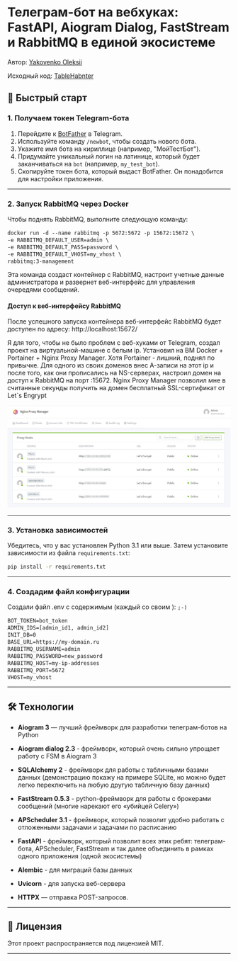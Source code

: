# Телеграм-бот на вебхуках: FastAPI, Aiogram Dialog, FastStream и RabbitMQ в единой экосистеме
Автор: [Yakovenko Oleksii](https://github.com/Yakvenalex)

Исходный код: [TableHabnter](https://github.com/Yakvenalex/TableHabnter)

## 🚀 Быстрый старт

### 1. Получаем токен Telegram-бота

1. Перейдите к [BotFather](https://t.me/BotFather) в Telegram.
2. Используйте команду `/newbot`, чтобы создать нового бота.
3. Укажите имя бота на кириллице (например, "МойТестБот").
4. Придумайте уникальный логин на латинице, который будет заканчиваться на `bot` (например, `my_test_bot`).
5. Скопируйте токен бота, который выдаст BotFather. Он понадобится для настройки приложения.

---

### 2. Запуск RabbitMQ через Docker

Чтобы поднять RabbitMQ, выполните следующую команду:
```
docker run -d --name rabbitmq -p 5672:5672 -p 15672:15672 \
-e RABBITMQ_DEFAULT_USER=admin \
-e RABBITMQ_DEFAULT_PASS=password \
-e RABBITMQ_DEFAULT_VHOST=my_vhost \
rabbitmq:3-management
```

Эта команда создаст контейнер с RabbitMQ, настроит учетные данные администратора и развернет веб-интерфейс для управления очередями сообщений.

#### Доступ к веб-интерфейсу RabbitMQ

После успешного запуска контейнера веб-интерфейс RabbitMQ будет доступен по адресу:
http://localhost:15672/

Я для того, чтобы не было проблем с веб-хуками от Telegram, создал проект на виртуальной-машине с белым ip.
Установил на ВМ Docker + Portainer + Nginx Proxy Manager. Хотя Portainer - лишний, поднял по привычке.
Для одного из своих доменов внес А-записи на этот ip и после того, как они прописались на NS-серверах, настроил домен на доступ к RabbitMQ на порт :15672. Nginx Proxy Manager позволил мне в считанные секунды получить на домен бесплатный SSL-сертификат от Let`s
Engrypt

![Nginx Proxy Manager](/src/images/nginx_pm.jpg)

---

### 3. Установка зависимостей

Убедитесь, что у вас установлен Python 3.1 или выше. Затем установите зависимости из файла `requirements.txt`:

```bash
pip install -r requirements.txt
```

---

### 4. Создадим файл конфигурации

Создали файл .env с содержимым (каждый со своим ): ```;-)```

```
BOT_TOKEN=bot_token
ADMIN_IDS=[admin_id1, admin_id2]
INIT_DB=0
BASE_URL=https://my-domain.ru
RABBITMQ_USERNAME=admin
RABBITMQ_PASSWORD=new_password
RABBITMQ_HOST=my-ip-addresses
RABBITMQ_PORT=5672
VHOST=my_vhost
```

---

## 🛠 Технологии

- **Aiogram 3** — лучший фреймворк для разработки телеграм-ботов на Python

- **Aiogram dialog 2.3** - фреймворк, который очень сильно упрощает работу с FSM в Aiogram 3

- **SQLAlchemy 2** - фреймворк для работы с табличными базами данных (демонстрацию покажу на примере SQLite, но можно будет легко переключить на любую другую табличную базу данных)

- **FastStream 0.5.3** - python-фреймворк для работы с брокерами сообщений (многие нарекают его «убийцей Celery»)

- **APScheduler 3.1** - фреймворк, который позволит удобно работать с отложенными задачами и задачами по расписанию

- **FastAPI** -  фреймворк, который позволит всех этих ребят: телеграм-бота, APScheduler, FastStream и так далее объединить в рамках одного приложения (одной экосистемы)

- **Alembic** - для миграций базы данных

- **Uvicorn** - для запуска веб-сервера

- **HTTPX** — отправка POST-запросов.

---

## 📄 Лицензия

Этот проект распространяется под лицензией MIT.

---